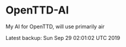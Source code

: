 # OpenTTD-AI
My AI for OpenTTD, will use primarily air

Latest backup: Sun Sep 29 02:01:02 UTC 2019
